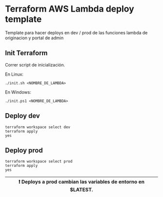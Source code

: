 # Terraform AWS Lambda deploy template
Template para hacer deploys en dev / prod de las funciones lambda de originacion y portal de admin

## Init Terraform

Correr script de inicialización.

En Linux:

    ./init.sh <NOMBRE_DE_LAMBDA>

En Windows:

    ./init.ps1 <NOMBRE_DE_LAMBDA>

## Deploy dev

    terraform workspace select dev
    terraform apply
    yes

## Deploy prod

    terraform workspace select prod
    terraform apply
    yes

| :exclamation:  Deploys a prod cambian las variables de entorno en $LATEST. |
|----------------------------------------------------------------------------|
